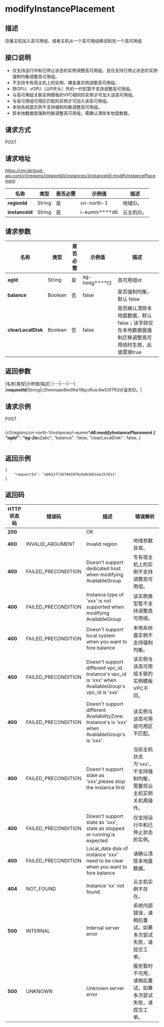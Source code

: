 # modifyInstancePlacement


## 描述

存量主机加入高可用组，或者主机从一个高可用组移动到另一个高可用组

## 接口说明

- 仅支持运行中和已停止状态的实例调整高可用组，且仅支持已停止状态的实例强制均衡调整高可用组。
- 不支持专有宿主机上的实例、裸金属实例调整高可用组。
- 除GPU、vGPU（以P开头）外的一代机暂不支持调整高可用组。
- 与高可用组关联实例模板的VPC相同的实例才可加入该高可用组。
- 与高可用组可用区匹配的实例才可加入该高可用组。
- 本地系统盘实例不支持强制均衡调整高可用组。
- 若本地数据盘强制均衡调整高可用组，需确认清除本地盘数据。


## 请求方式
POST

## 请求地址
https://vm.jdcloud-api.com/v1/regions/{regionId}/instances/{instanceId}:modifyInstancePlacement

|名称|类型|是否必需|示例值|描述|
|---|---|---|---|---|
|**regionId**|String|是|cn-north-1 |地域ID。|
|**instanceId**|String|是|i-eumm****d6 |云主机ID。|

## 请求参数
|名称|类型|是否必需|示例值|描述|
|---|---|---|---|---|
|**agId**|String|是|ag-hmtg****t2 |高可用组Id|
|**balance**|Boolean|否|false |是否强制均衡，默认 false<br>|
|**clearLocalDisk**|Boolean|否|false |是否确认清除本地盘数据，默认 false；该字段仅在本地数据盘强制迁移调整高可用组时生效，此值需填true<br>|


## 返回参数
|名称|类型|示例值|描述|
|---|---|---|
|**requestId**|String|c2hmmaan8w06w19qcdfuic4w03f7ft2d|请求ID。|




## 请求示例
POST
```
```
/v1/regions/cn-north-1/instances/i-eumm****d6:modifyInstancePlacement
{
    "agId" : "ag-2a***s2abc",
    "balance" : false,
    "clearLocalDisk" : false,
}
```

```

## 返回示例
```
{
    "requestId": "a0633f72670e59f8c6db36b1ee257011"
}
```

## 返回码
|HTTP状态码|错误码|描述|错误解析|
|---|---|---|---|
|**200**||OK||
|**400**|INVALID_ARGUMENT|Invalid region|地域参数异常。|
|**400**|FAILED_PRECONDITION|Doesn't support dedicated host when modifying AvailableGroup|专有宿主机上的实例不支持调整高可用组。|
|**400**|FAILED_PRECONDITION|Instance type of 'xxx' is not supported when modifying AvailableGroup|该实例类型暂不支持调整高可用组。|
|**400**|FAILED_PRECONDITION|Doesn't support local system when you want to fore balance|本地系统盘实例不支持强制均衡。|
|**400**|FAILED_PRECONDITION|Doesn't support different vpc_id. Instance's vpc_id is 'xxx' when AvaliableGroup's vpc_id is 'xxx'|该实例与该高可用组关联的实例模板VPC不同。|
|**400**|FAILED_PRECONDITION|Doesn't support different AvailabilityZone. Instance's is 'xxx' when AvaliableGroup's is 'xxx'.|该实例与该高可用组可用区不匹配。|
|**400**|FAILED_PRECONDITION|Doesn't support state as 'xxx',please stop the instance first|当前主机状态为'xxx'，不支持强制均衡，需要将云主机实例关机再操作。|
|**400**|FAILED_PRECONDITION|Doesn't support state as 'xxx', state as stopped or running is expected|仅支持运行中和已停止状态的实例。|
|**400**|FAILED_PRECONDITION|Local_data disk of instance 'xxx' need to be clear when you want to fore balance|请确认清除本地盘数据。|
|**404**|NOT_FOUND|Instance 'xx' not found.|云主机实例不存在。|
|**500**|INTERNAL|Internal server error|系统内部错误，请稍后重试。如果多次尝试失败，请提交工单。|
|**500**|UNKNOWN|Unknown server error|服务暂时不可用，请稍后重试。如果多次尝试失败，请提交工单。|
